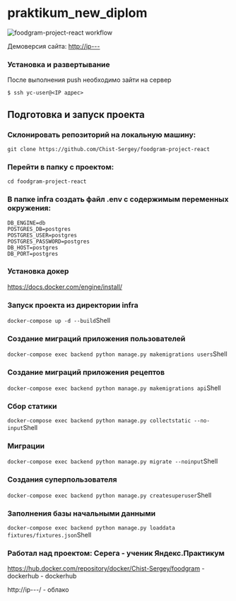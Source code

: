 # praktikum_new_diplom
![foodgram-project-react workflow](https://github.com/Chist-Sergey/foodgram-project-react/actions/workflows/main.yml/badge.svg)

Демоверсия сайта: <http://ip--->


<h3> Установка и развертывание </h3>
После выполнения push необходимо зайти на сервер

    $ ssh yc-user@<IP адрес>

## Подготовка и запуск проекта
### Склонировать репозиторий на локальную машину:
```
git clone https://github.com/Chist-Sergey/foodgram-project-react
```
### Перейти в папку с проектом:
```
cd foodgram-project-react
```
### В папке **infra** создать файл .env с содержимым переменных окружения:

```
DB_ENGINE=db
POSTGRES_DB=postgres
POSTGRES_USER=postgres
POSTGRES_PASSWORD=postgres
DB_HOST=postgres
DB_PORT=postgres
```

### Установка докер
https://docs.docker.com/engine/install/

### Запуск проекта из директории infra
``` docker-compose up -d --build ```Shell

### Создание миграций приложения пользователей
```docker-compose exec backend python manage.py makemigrations users```Shell

### Создание миграций приложения рецептов
```docker-compose exec backend python manage.py makemigrations api```Shell

### Сбор статики
```docker-compose exec backend python manage.py collectstatic --no-input```Shell

### Миграции
```docker-compose exec backend python manage.py migrate --noinput```Shell

### Cоздания суперпользователя 
``` docker-compose exec backend python manage.py createsuperuser ```Shell

### Заполнения базы начальными данными
``` docker-compose exec backend python manage.py loaddata fixtures/fixtures.json ```Shell

### Работал над проектом: Серега - ученик Яндекс.Практикум
https://hub.docker.com/repository/docker/Chist-Sergey/foodgram - dockerhub - dockerhub

http://ip---/ - облако
